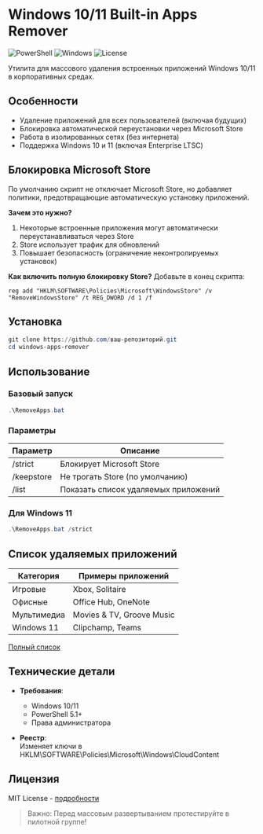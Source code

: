 # Windows 10/11 Built-in Apps Remover

![PowerShell](https://img.shields.io/badge/PowerShell-%235391FE.svg?logo=powershell&logoColor=white)
![Windows](https://img.shields.io/badge/Windows-10/11-0078D6.svg?logo=windows)
![License](https://img.shields.io/badge/License-MIT-blue.svg)

Утилита для массового удаления встроенных приложений Windows 10/11 в корпоративных средах.

## Особенности
- Удаление приложений для всех пользователей (включая будущих)
- Блокировка автоматической переустановки через Microsoft Store
- Работа в изолированных сетях (без интернета)
- Поддержка Windows 10 и 11 (включая Enterprise LTSC)

## Блокировка Microsoft Store
По умолчанию скрипт не отключает Microsoft Store, но добавляет политики, предотвращающие автоматическую установку приложений.

**Зачем это нужно?**
1. Некоторые встроенные приложения могут автоматически переустанавливаться через Store
2. Store использует трафик для обновлений
3. Повышает безопасность (ограничение неконтролируемых установок)

**Как включить полную блокировку Store?**
Добавьте в конец скрипта:
```batch
reg add "HKLM\SOFTWARE\Policies\Microsoft\WindowsStore" /v "RemoveWindowsStore" /t REG_DWORD /d 1 /f
```

## Установка
```powershell
git clone https://github.com/ваш-репозиторий.git
cd windows-apps-remover
```

## Использование
### Базовый запуск
```powershell
.\RemoveApps.bat
```

### Параметры
| Параметр       | Описание                          |
|----------------|-----------------------------------|
| /strict        | Блокирует Microsoft Store         |
| /keepstore     | Не трогать Store (по умолчанию)   |
| /list          | Показать список удаляемых приложений |

### Для Windows 11
```powershell
.\RemoveApps.bat /strict
```

## Список удаляемых приложений
| Категория       | Примеры приложений                |
|----------------|-----------------------------------|
| Игровые        | Xbox, Solitaire                   |
| Офисные        | Office Hub, OneNote               |
| Мультимедиа    | Movies & TV, Groove Music         |
| Windows 11     | Clipchamp, Teams                  |

[Полный список](RemoveApps.bat)

## Технические детали
- **Требования**: 
  - Windows 10/11
  - PowerShell 5.1+
  - Права администратора

- **Реестр**:  
  Изменяет ключи в HKLM\SOFTWARE\Policies\Microsoft\Windows\CloudContent

## Лицензия
MIT License - [подробности](LICENSE)

> Важно: Перед массовым развертыванием протестируйте в пилотной группе!
